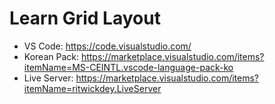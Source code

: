 # Learn Grid Layout

- VS Code: https://code.visualstudio.com/
- Korean Pack: https://marketplace.visualstudio.com/items?itemName=MS-CEINTL.vscode-language-pack-ko
- Live Server: https://marketplace.visualstudio.com/items?itemName=ritwickdey.LiveServer

